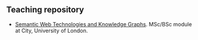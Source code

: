 ## Teaching repository

- [Semantic Web Technologies and Knowledge Graphs](). MSc/BSc module at City, University of London.
